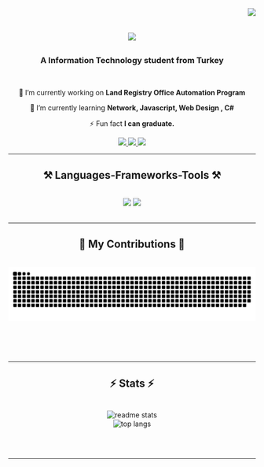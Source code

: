 <img align="right" src="https://visitor-badge.laobi.icu/badge?page_id=HilmiCanUrlu.HilmiCanUrlu" />

<h1 align="center">
    <img src="https://readme-typing-svg.herokuapp.com/?font=Righteous&size=35&center=true&vCenter=true&width=500&height=70&duration=4000&lines=Hi+There!+👋;+I'm+Hilmi+Can+Urlu!;" />
</h1>

<h3 align="center">A Information Technology student from Turkey</h3>

<br/>

<div align="center">
 
 🔭 I’m currently working on **Land Registry Office Automation Program**
 
 🌱 I’m currently learning **Network, Javascript, Web Design , C#**

⚡ Fun fact **I can graduate.**

 </div>
 
<div align="center"> 
  <a href="mailto:hilmi.urlu07@gmail.com">
    <img src="https://img.shields.io/badge/Gmail-333333?style=for-the-badge&logo=gmail&logoColor=red" />
  </a>
  <a href="https://www.linkedin.com/in/hilmi-can-ürlü-6a7855329" target="_blank">
    <img src="https://img.shields.io/badge/LinkedIn-0077B5?style=for-the-badge&logo=linkedin&logoColor=white" target="_blank" />
  </a>
  <a href="https://HilmiCanUrlu.github.io" target="_blank">
     <img src="https://img.shields.io/badge/Portfolio-FF5722?style=for-the-badge&logo=todoist&logoColor=white" target="_blank" /> <!-- sqlite, safari, google-chrome are other good icon options -->
  </a>
</div>

 <hr/>
 
<h2 align="center">⚒️ Languages-Frameworks-Tools ⚒️</h2>
<br/>
<div align="center">
    <img src="https://skillicons.dev/icons?i=react,bootstrap,html,css,vscode,github,git" />
    <img src="https://skillicons.dev/icons?i=python,javascript,cs" /><br>
</div>

<br/>
<hr/>

<div align="center">
  <h2>🐍 My Contributions 🐍</h2>
  <br>
  <img alt="snake eating my contributions" src="https://raw.githubusercontent.com/salesp07/salesp07/output/github-contribution-grid-snake.svg" />
  
  <br/><br/><br/>
</div>

<hr/>


<h2 align="center">⚡ Stats ⚡</h2>
<br>
<div align=center>
  <img width=390 src="https://streak-stats.demolab.com?user=HilmiCanUrlu&theme=merko)](https://git.io/streak-stats) />
  <img width=390 src="https://github-readme-stats.vercel.app/api?username=HilmiCanUrlu&count_private=true&show_icons=true&theme=merko&rank_icon=github&border_radius=10" alt="readme stats" />
  <br/>
  <img width=325 align="center" src="https://github-readme-stats.vercel.app/api/top-langs/?username=HilmiCanUrlu&hide=HTML&langs_count=8&layout=compact&theme=merko&border_radius=10&size_weight=0.5&count_weight=0.5&exclude_repo=github-readme-stats" alt="top langs" />
</div>

<br/><br/>

<hr/>

<br/>
<!--
<div align="center">
<a href='https://ko-fi.com/V7V4RAK9C' target='_blank'><img height='64' style='border:0px;height:64px;' src='https://storage.ko-fi.com/cdn/kofi1.png?v=3' border='0' alt='Buy Me a Coffee at ko-fi.com' /></a>
</div>

<br/>
--->
<!---
HilmiCanUrlu/HilmiCanUrlu is a ✨ special ✨ repository because its `README.md` (this file) appears on your GitHub profile.
You can click the Preview link to take a look at your changes.
--->
